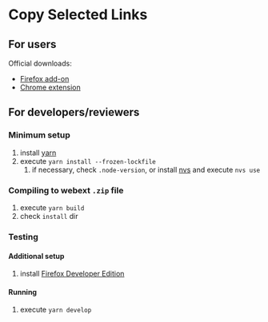 # Copy Selected Links

## For users

Official downloads:

- [Firefox add-on](https://addons.mozilla.org/en-US/firefox/addon/copy-selected-links/)
- [Chrome extension](https://chrome.google.com/webstore/detail/copy-selected-links/kddpiojgkjnpmgiegglncafdpnigcbij)

## For developers/reviewers

### Minimum setup

1. install [yarn](https://yarnpkg.com)
1. execute `yarn install --frozen-lockfile`
   1. if necessary, check `.node-version`, or install [nvs](https://github.com/jasongin/nvs) and execute `nvs use`

### Compiling to webext `.zip` file

1. execute `yarn build`
1. check `install` dir

### Testing

#### Additional setup

1. install [Firefox Developer Edition](https://www.mozilla.org/firefox/developer/)

#### Running

1. execute `yarn develop`

